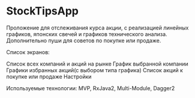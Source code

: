 # StockTipsApp

Проложение для отслеживания курса акции, с реализацией линейных графиков, японских свечей и графиков технического анализа. Дополнительно пуши для советов по покупке или продаже.

Список экранов:

  Список всех компаний и акций на рынке
  График выбранной компании
  Графики избранных акций(с выбором типа графика)
  Список акций к покупке или продаже
  Настройки
  
  Используемые технологии: MVP, RxJava2, Multi-Module, Dagger2
